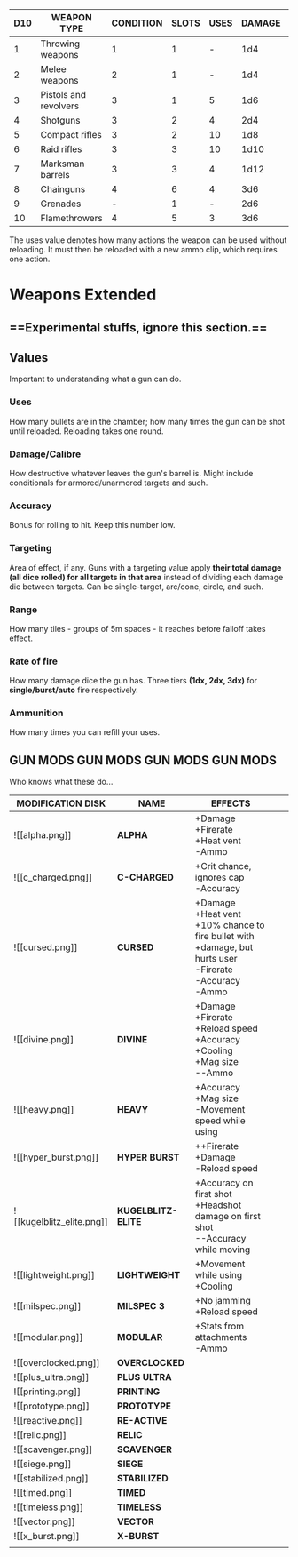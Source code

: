 




| **D10** | **WEAPON TYPE**       | **CONDITION** | **SLOTS** | **USES** | **DAMAGE** | **COST** |
| ------- | --------------------- | ------------- | --------- | -------- | ---------- | -------- |
| 1       | Throwing weapons      | 1             | 1         | -        | 1d4        | 20       |
| 2       | Melee weapons         | 2             | 1         | -        | 1d4        | 40       |
| 3       | Pistols and revolvers | 3             | 1         | 5        | 1d6        | 125      |
| 4       | Shotguns              | 3             | 2         | 4        | 2d4        | 250      |
| 5       | Compact rifles        | 3             | 2         | 10       | 1d8        | 300      |
| 6       | Raid rifles           | 3             | 3         | 10       | 1d10       | 400      |
| 7       | Marksman barrels      | 3             | 3         | 4        | 1d12       | 500      |
| 8       | Chainguns             | 4             | 6         | 4        | 3d6        | 800      |
| 9       | Grenades              | -             | 1         | -        | 2d6        | 50       |
| 10      | Flamethrowers         | 4             | 5         | 3        | 3d6        | 700      |
The uses value denotes how many actions the weapon can be used without reloading. It must then be reloaded with a new ammo clip, which requires one action.








# Weapons Extended
## ==Experimental stuffs, ignore this section.==

## Values
Important to understanding what a gun can do.

### Uses
How many bullets are in the chamber; how many times the gun can be shot until reloaded. Reloading takes one round.

### Damage/Calibre
How destructive whatever leaves the gun's barrel is. Might include conditionals for armored/unarmored targets and such.

### Accuracy
Bonus for rolling to hit. Keep this number low.

### Targeting
Area of effect, if any. Guns with a targeting value apply **their total damage (all dice rolled) for all targets in that area** instead of dividing each damage die between targets. Can be single-target, arc/cone, circle, and such.

### Range
How many tiles - groups of 5m spaces - it reaches before falloff takes effect.

### Rate of fire
How many damage dice the gun has. Three tiers **(1dx, 2dx, 3dx)** for **single/burst/auto** fire respectively.

### Ammunition
How many times you can refill your uses.

## GUN MODS GUN MODS GUN MODS GUN MODS
Who knows what these do...

| MODIFICATION DISK         | NAME                 | EFFECTS                                                                                                             |     |     |
| ------------------------- | -------------------- | ------------------------------------------------------------------------------------------------------------------- | --- | --- |
| ![[alpha.png]]            | **ALPHA**            | +Damage<br>+Firerate<br>+Heat vent<br>-Ammo                                                                         |     |     |
| ![[c_charged.png]]        | **C-CHARGED**        | +Crit chance, ignores cap<br>-Accuracy                                                                              |     |     |
| ![[cursed.png]]           | **CURSED**           | +Damage<br>+Heat vent<br>+10% chance to fire bullet with +damage, but hurts user<br>-Firerate<br>-Accuracy<br>-Ammo |     |     |
| ![[divine.png]]           | **DIVINE**           | +Damage<br>+Firerate<br>+Reload speed<br>+Accuracy<br>+Cooling<br>+Mag size<br>--Ammo                               |     |     |
| ![[heavy.png]]            | **HEAVY**            | +Accuracy<br>+Mag size<br>-Movement speed while using                                                               |     |     |
| ![[hyper_burst.png]]      | **HYPER BURST**      | ++Firerate<br>+Damage<br>-Reload speed                                                                              |     |     |
| ![[kugelblitz_elite.png]] | **KUGELBLITZ-ELITE** | +Accuracy on first shot<br>+Headshot damage on first shot<br>--Accuracy while moving                                |     |     |
| ![[lightweight.png]]      | **LIGHTWEIGHT**      | +Movement while using<br>+Cooling                                                                                   |     |     |
| ![[milspec.png]]          | **MILSPEC 3**        | +No jamming<br>+Reload speed                                                                                        |     |     |
| ![[modular.png]]          | **MODULAR**          | +Stats from attachments<br>-Ammo                                                                                    |     |     |
| ![[overclocked.png]]      | **OVERCLOCKED**      |                                                                                                                     |     |     |
| ![[plus_ultra.png]]       | **PLUS ULTRA**       |                                                                                                                     |     |     |
| ![[printing.png]]         | **PRINTING**         |                                                                                                                     |     |     |
| ![[prototype.png]]        | **PROTOTYPE**        |                                                                                                                     |     |     |
| ![[reactive.png]]         | **RE-ACTIVE**        |                                                                                                                     |     |     |
| ![[relic.png]]            | **RELIC**            |                                                                                                                     |     |     |
| ![[scavenger.png]]        | **SCAVENGER**        |                                                                                                                     |     |     |
| ![[siege.png]]            | **SIEGE**            |                                                                                                                     |     |     |
| ![[stabilized.png]]       | **STABILIZED**       |                                                                                                                     |     |     |
| ![[timed.png]]            | **TIMED**            |                                                                                                                     |     |     |
| ![[timeless.png]]         | **TIMELESS**         |                                                                                                                     |     |     |
| ![[vector.png]]           | **VECTOR**           |                                                                                                                     |     |     |
| ![[x_burst.png]]          | **X-BURST**          |                                                                                                                     |     |     |
|                           |                      |                                                                                                                     |     |     |
